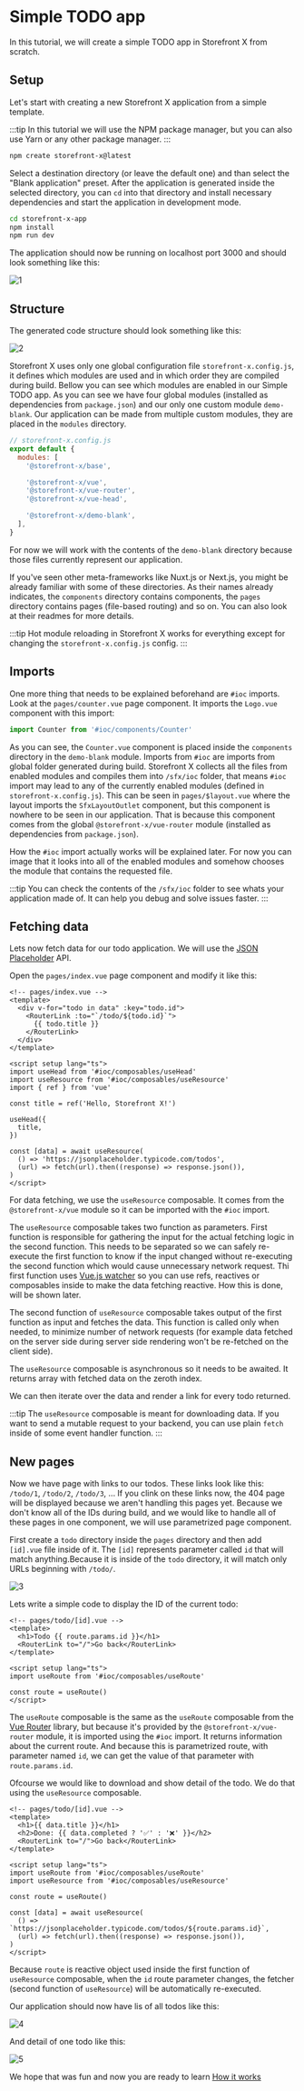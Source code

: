 # Simple TODO app

In this tutorial, we will create a simple TODO app in Storefront X from scratch.

## Setup

Let's start with creating a new Storefront X application from a simple template.

:::tip
In this tutorial we will use the NPM package manager, but you can also use Yarn or any other package manager.
:::

```sh
npm create storefront-x@latest
```

Select a destination directory (or leave the default one) and than select the "Blank application" preset. After the application is generated inside the selected directory, you can `cd` into that directory and install necessary dependencies and start the application in development mode.

```sh
cd storefront-x-app
npm install
npm run dev
```

The application should now be running on localhost port 3000 and should look something like this:

![1](../assets/simple-todo-app/1.png)

## Structure

The generated code structure should look something like this:

![2](../assets/simple-todo-app/2.png)

Storefront X uses only one global configuration file `storefront-x.config.js`, it defines which modules are used and in which order they are compiled during build. Bellow you can see which modules are enabled in our Simple TODO app. As you can see we have four global modules (installed as dependencies from `package.json`) and our only one custom module `demo-blank`. Our application can be made from multiple custom modules, they are placed in the `modules` directory.

```js
// storefront-x.config.js
export default {
  modules: [
    '@storefront-x/base',

    '@storefront-x/vue',
    '@storefront-x/vue-router',
    '@storefront-x/vue-head',

    '@storefront-x/demo-blank',
  ],
}
```

For now we will work with the contents of the `demo-blank` directory because those files currently represent our application.

If you've seen other meta-frameworks like Nuxt.js or Next.js, you might be already familiar with some of these directories. As their names already indicates, the `components` directory contains components, the `pages` directory contains pages (file-based routing) and so on. You can also look at their readmes for more details.

:::tip
Hot module reloading in Storefront X works for everything except for changing the `storefront-x.config.js` config.
:::

## Imports

One more thing that needs to be explained beforehand are `#ioc` imports. Look at the `pages/counter.vue` page component. It imports the `Logo.vue` component with this import:

```js
import Counter from '#ioc/components/Counter'
```

As you can see, the `Counter.vue` component is placed inside the `components` directory in the `demo-blank` module. Imports from `#ioc` are imports from global folder generated during build. Storefront X collects all the files from enabled modules and compiles them into `/sfx/ioc` folder, that means `#ioc` import may lead to any of the currently enabled modules (defined in `storefront-x.config.js`). This can be seen in `pages/$layout.vue` where the layout imports the `SfxLayoutOutlet` component, but this component is nowhere to be seen in our application. That is because this component comes from the global `@storefront-x/vue-router` module (installed as dependencies from `package.json`).

How the `#ioc` import actually works will be explained later. For now you can image that it looks into all of the enabled modules and somehow chooses the module that contains the requested file.

:::tip
You can check the contents of the `/sfx/ioc` folder to see whats your application made of. It can help you debug and solve issues faster.
:::

## Fetching data

Lets now fetch data for our todo application. We will use the [JSON Placeholder](https://jsonplaceholder.typicode.com/) API.

Open the `pages/index.vue` page component and modify it like this:

```vue
<!-- pages/index.vue -->
<template>
  <div v-for="todo in data" :key="todo.id">
    <RouterLink :to="`/todo/${todo.id}`">
      {{ todo.title }}
    </RouterLink>
  </div>
</template>

<script setup lang="ts">
import useHead from '#ioc/composables/useHead'
import useResource from '#ioc/composables/useResource'
import { ref } from 'vue'

const title = ref('Hello, Storefront X!')

useHead({
  title,
})

const [data] = await useResource(
  () => 'https://jsonplaceholder.typicode.com/todos',
  (url) => fetch(url).then((response) => response.json()),
)
</script>
```

For data fetching, we use the `useResource` composable. It comes from the `@storefront-x/vue` module so it can be imported with the `#ioc` import.

The `useResource` composable takes two function as parameters. First function is responsible for gathering the input for the actual fetching logic in the second function. This needs to be separated so we can safely re-execute the first function to know if the input changed without re-executing the second function which would cause unnecessary network request. Thi first function uses [Vue.js watcher](https://vuejs.org/guide/essentials/watchers.html) so you can use refs, reactives or composables inside to make the data fetching reactive. How this is done, will be shown later.

The second function of `useResource` composable takes output of the first function as input and fetches the data. This function is called only when needed, to minimize number of network requests (for example data fetched on the server side during server side rendering won't be re-fetched on the client side).

The `useResource` composable is asynchronous so it needs to be awaited. It returns array with fetched data on the zeroth index.

We can then iterate over the data and render a link for every todo returned.

:::tip
The `useResource` composable is meant for downloading data. If you want to send a mutable request to your backend, you can use plain `fetch` inside of some event handler function.
:::

## New pages

Now we have page with links to our todos. These links look like this: `/todo/1`, `/todo/2`, `/todo/3`, ... If you clink on these links now, the 404 page will be displayed because we aren't handling this pages yet. Because we don't know all of the IDs during build, and we would like to handle all of these pages in one component, we will use parametrized page component.

First create a `todo` directory inside the `pages` directory and then add `[id].vue` file inside of it. The `[id]` represents parameter called `id` that will match anything.Because it is inside of the `todo` directory, it will match only URLs beginning with `/todo/`.

![3](../assets/simple-todo-app/3.png)

Lets write a simple code to display the ID of the current todo:

```vue
<!-- pages/todo/[id].vue -->
<template>
  <h1>Todo {{ route.params.id }}</h1>
  <RouterLink to="/">Go back</RouterLink>
</template>

<script setup lang="ts">
import useRoute from '#ioc/composables/useRoute'

const route = useRoute()
</script>
```

The `useRoute` composable is the same as the `useRoute` composable from the [Vue Router](https://router.vuejs.org) library, but because it's provided by the `@storefront-x/vue-router` module, it is imported using the `#ioc` import. It returns information about the current route. And because this is parametrized route, with parameter named `id`, we can get the value of that parameter with `route.params.id`.

Ofcourse we would like to download and show detail of the todo. We do that using the `useResource` composable.

```vue
<!-- pages/todo/[id].vue -->
<template>
  <h1>{{ data.title }}</h1>
  <h2>Done: {{ data.completed ? '✅' : '❌' }}</h2>
  <RouterLink to="/">Go back</RouterLink>
</template>

<script setup lang="ts">
import useRoute from '#ioc/composables/useRoute'
import useResource from '#ioc/composables/useResource'

const route = useRoute()

const [data] = await useResource(
  () => `https://jsonplaceholder.typicode.com/todos/${route.params.id}`,
  (url) => fetch(url).then((response) => response.json()),
)
</script>
```

Because `route` is reactive object used inside the first function of `useResource` composable, when the `id` route parameter changes, the fetcher (second function of `useResource`) will be automatically re-executed.

Our application should now have lis of all todos like this:

![4](../assets/simple-todo-app/4.png)

And detail of one todo like this:

![5](../assets/simple-todo-app/5.png)

We hope that was fun and now you are ready to learn [How it works](/getting-started/how-it-works)
